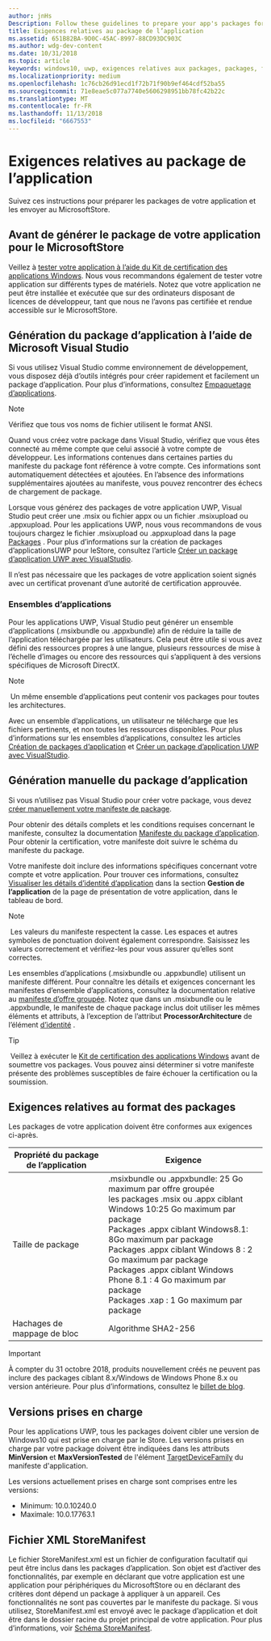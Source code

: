```yaml
---
author: jnHs
Description: Follow these guidelines to prepare your app's packages for submission to the Microsoft Store.
title: Exigences relatives au package de l’application
ms.assetid: 651B82BA-9D0C-45AC-8997-88CD93DC903C
ms.author: wdg-dev-content
ms.date: 10/31/2018
ms.topic: article
keywords: windows10, uwp, exigences relatives aux packages, packages, format du package, version prise en charge, soumettre
ms.localizationpriority: medium
ms.openlocfilehash: 1c76cb26d91ecd1f72b71f90b9ef464cdf52ba55
ms.sourcegitcommit: 71e8eae5c077a7740e5606298951bb78fc42b22c
ms.translationtype: MT
ms.contentlocale: fr-FR
ms.lasthandoff: 11/13/2018
ms.locfileid: "6667553"
---
```

# <a name="app-package-requirements"></a>Exigences relatives au package de l’application

Suivez ces instructions pour préparer les packages de votre application et les envoyer au MicrosoftStore.

## <a name="before-you-build-your-apps-package-for-the-microsoft-store"></a>Avant de générer le package de votre application pour le MicrosoftStore

Veillez à [tester votre application à l’aide du Kit de certification des applications Windows](../debug-test-perf/windows-app-certification-kit.md). Nous vous recommandons également de tester votre application sur différents types de matériels. Notez que votre application ne peut être installée et exécutée que sur des ordinateurs disposant de licences de développeur, tant que nous ne l’avons pas certifiée et rendue accessible sur le MicrosoftStore.

## <a name="building-the-app-package-using-microsoft-visual-studio"></a>Génération du package d’application à l’aide de Microsoft Visual Studio

Si vous utilisez Visual Studio comme environnement de développement, vous disposez déjà d’outils intégrés pour créer rapidement et facilement un package d’application. Pour plus d’informations, consultez [Empaquetage d’applications](../packaging/index.md).

> [!NOTE]
> Vérifiez que tous vos noms de fichier utilisent le format ANSI. 

Quand vous créez votre package dans Visual Studio, vérifiez que vous êtes connecté au même compte que celui associé à votre compte de développeur. Les informations contenues dans certaines parties du manifeste du package font référence à votre compte. Ces informations sont automatiquement détectées et ajoutées. En l’absence des informations supplémentaires ajoutées au manifeste, vous pouvez rencontrer des échecs de chargement de package. 

Lorsque vous générez des packages de votre application UWP, Visual Studio peut créer une .msix ou fichier appx ou un fichier .msixupload ou .appxupload. Pour les applications UWP, nous vous recommandons de vous toujours chargez le fichier .msixupload ou .appxupload dans la page [Packages](upload-app-packages.md) . Pour plus d’informations sur la création de packages d’applicationsUWP pour leStore, consultez l’article [Créer un package d’application UWP avec VisualStudio](../packaging/packaging-uwp-apps.md).

Il n’est pas nécessaire que les packages de votre application soient signés avec un certificat provenant d’une autorité de certification approuvée.


### <a name="app-bundles"></a>Ensembles d’applications

Pour les applications UWP, Visual Studio peut générer un ensemble d’applications (.msixbundle ou .appxbundle) afin de réduire la taille de l’application téléchargée par les utilisateurs. Cela peut être utile si vous avez défini des ressources propres à une langue, plusieurs ressources de mise à l’échelle d’images ou encore des ressources qui s’appliquent à des versions spécifiques de Microsoft DirectX.

> [!NOTE]
> Un même ensemble d’applications peut contenir vos packages pour toutes les architectures.

Avec un ensemble d’applications, un utilisateur ne télécharge que les fichiers pertinents, et non toutes les ressources disponibles. Pour plus d’informations sur les ensembles d’applications, consultez les articles [Création de packages d’application](../packaging/index.md) et [Créer un package d’application UWP avec VisualStudio](../packaging/packaging-uwp-apps.md).


## <a name="building-the-app-package-manually"></a>Génération manuelle du package d’application

Si vous n’utilisez pas Visual Studio pour créer votre package, vous devez [créer manuellement votre manifeste de package](https://docs.microsoft.com/uwp/schemas/appxpackage/how-to-create-a-package-manifest-manually).

Pour obtenir des détails complets et les conditions requises concernant le manifeste, consultez la documentation [Manifeste du package d’application](https://docs.microsoft.com/uwp/schemas/appxpackage/appx-package-manifest). Pour obtenir la certification, votre manifeste doit suivre le schéma du manifeste du package.

Votre manifeste doit inclure des informations spécifiques concernant votre compte et votre application. Pour trouver ces informations, consultez [Visualiser les détails d’identité d’application](view-app-identity-details.md) dans la section **Gestion de l’application** de la page de présentation de votre application, dans le tableau de bord.

> [!NOTE]
> Les valeurs du manifeste respectent la casse. Les espaces et autres symboles de ponctuation doivent également correspondre. Saisissez les valeurs correctement et vérifiez-les pour vous assurer qu’elles sont correctes.


Les ensembles d’applications (.msixbundle ou .appxbundle) utilisent un manifeste différent. Pour connaître les détails et exigences concernant les manifestes d’ensemble d’applications, consultez la documentation relative au [manifeste d’offre groupée](https://docs.microsoft.com/uwp/schemas/bundlemanifestschema/bundle-manifest). Notez que dans un .msixbundle ou le .appxbundle, le manifeste de chaque package inclus doit utiliser les mêmes éléments et attributs, à l’exception de l’attribut **ProcessorArchitecture** de l’élément [d’identité](https://docs.microsoft.com/uwp/schemas/appxpackage/uapmanifestschema/element-identity) .

> [!TIP]
> Veillez à exécuter le [Kit de certification des applications Windows](../debug-test-perf/windows-app-certification-kit.md) avant de soumettre vos packages. Vous pouvez ainsi déterminer si votre manifeste présente des problèmes susceptibles de faire échouer la certification ou la soumission.


## <a name="package-format-requirements"></a>Exigences relatives au format des packages

Les packages de votre application doivent être conformes aux exigences ci-après.

| Propriété du package de l’application | Exigence                                                          |
|----------------------|----------------------------------------------------------------------|
| Taille de package         | .msixbundle ou .appxbundle: 25 Go maximum par offre groupée <br>les packages .msix ou .appx ciblant Windows 10:25 Go maximum par package<br>Packages .appx ciblant Windows8.1: 8Go maximum par package <br> Packages .appx ciblant Windows 8 : 2 Go maximum par package <br> Packages .appx ciblant Windows Phone 8.1 : 4 Go maximum par package <br> Packages .xap : 1 Go maximum par package                                                                           |
| Hachages de mappage de bloc     | Algorithme SHA2-256                                                   |

> [!IMPORTANT]
> À compter du 31 octobre 2018, produits nouvellement créés ne peuvent pas inclure des packages ciblant 8.x/Windows de Windows Phone 8.x ou version antérieure. Pour plus d’informations, consultez le [billet de blog](https://blogs.windows.com/buildingapps/2018/08/20/important-dates-regarding-apps-with-windows-phone-8-x-and-earlier-and-windows-8-8-1-packages-submitted-to-microsoft-store/#SzKghBbqDMlmAO4c.97).

## <a name="supported-versions"></a>Versions prises en charge

Pour les applications UWP, tous les packages doivent cibler une version de Windows10 qui est prise en charge par le Store. Les versions prises en charge par votre package doivent être indiquées dans les attributs **MinVersion** et **MaxVersionTested** de l'élément [TargetDeviceFamily](https://docs.microsoft.com/uwp/schemas/appxpackage/uapmanifestschema/element-targetdevicefamily) du manifeste d'application.

Les versions actuellement prises en charge sont comprises entre les versions: 
- Minimum: 10.0.10240.0
- Maximale: 10.0.17763.1


## <a name="storemanifest-xml-file"></a>Fichier XML StoreManifest

Le fichier StoreManifest.xml est un fichier de configuration facultatif qui peut être inclus dans les packages d’application. Son objet est d’activer des fonctionnalités, par exemple en déclarant que votre application est une application pour périphériques du MicrosoftStore ou en déclarant des critères dont dépend un package à appliquer à un appareil. Ces fonctionnalités ne sont pas couvertes par le manifeste du package. Si vous utilisez, StoreManifest.xml est envoyé avec le package d’application et doit être dans le dossier racine du projet principal de votre application. Pour plus d’informations, voir [Schéma StoreManifest](https://docs.microsoft.com/uwp/schemas/storemanifest/store-manifest-schema-portal).

 

 




